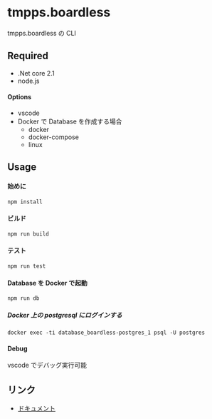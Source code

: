 # tmpps.boardless

tmpps.boardless の CLI

## Required

- .Net core 2.1
- node.js

#### Options

- vscode
- Docker で Database を作成する場合
  - docker
  - docker-compose
  - linux

## Usage

#### 始めに

`npm install`

#### ビルド

`npm run build`

#### テスト

`npm run test`

#### Database を Docker で起動

`npm run db`

##### Docker 上の postgresql にログインする

`docker exec -ti database_boardless-postgres_1 psql -U postgres`

#### Debug

vscode でデバッグ実行可能

## リンク

- [ドキュメント](https://github.com/wakuwaku3/tmpps.boardless.docs)
